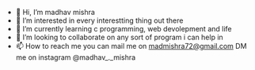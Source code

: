 - 👋 Hi, I’m madhav mishra
- 👀 I’m interested in every interestting thing out there
- 🌱 I’m currently learning c programming, web devolepment and life
- 💞️ I’m looking to collaborate on any sort of program i can help in 
- 📫 How to reach me you can mail me on madmishra72@gmail.com DM me on instagram @madhav_._mishra

<!---
madhav-gfn/madhav-gfn is a ✨ special ✨ repository because its `README.md` (this file) appears on your GitHub profile.
You can click the Preview link to take a look at your changes.
--->
